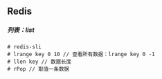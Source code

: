 ## Redis



##### 列表：list

```
# redis-sli
# lrange key 0 10 // 查看所有数据：lrange key 0 -1
# llen key // 数据长度
# rPop // 取值一条数据
```


